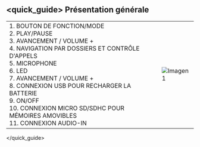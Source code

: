 ## <quick_guide> Présentation générale

|  |  |
|:-------|:-------|
|1.	BOUTON DE FONCTION/MODE <br> 2. PLAY/PAUSE <br> 3. AVANCEMENT / VOLUME + <br> 4.  NAVIGATION PAR DOSSIERS ET CONTRÔLE D'APPELS <br> 5. MICROPHONE <br> 6.  LED <br> 7. AVANCEMENT / VOLUME + <br> 8. CONNEXION USB POUR RECHARGER LA BATTERIE <br> 9. ON/OFF <br> 10. CONNEXION MICRO SD/SDHC POUR MÉMOIRES AMOVIBLES <br> 11. CONNEXION AUDIO-IN|![Imagen1](http://static.energysistem.com/images/manuals/39793/5396da2149a93.jpg)|
</quick_guide>
